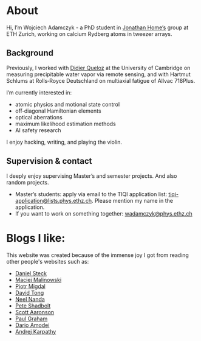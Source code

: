 # About

Hi, I’m Wojciech Adamczyk - a PhD student in [Jonathan Home’s](https://tiqi.ethz.ch) group at ETH Zurich, working on calcium Rydberg atoms in tweezer arrays.

## Background
Previously, I worked with [Didier Queloz](https://www.lclu.cam.ac.uk) at the University of Cambridge on measuring precipitable water vapor via remote sensing, and with Hartmut Schlums at Rolls‑Royce Deutschland on multiaxial fatigue of Allvac 718Plus. 

I’m currently interested in:
- atomic physics and motional state control
- off‑diagonal Hamiltonian elements
- optical aberrations
- maximum likelihood estimation methods
- AI safety research

I enjoy hacking, writing, and playing the violin.

## Supervision & contact
I deeply enjoy supervising Master’s and semester projects. And also random projects.
- Master’s students: apply via email to the TIQI application list: [tiqi-application@lists.phys.ethz.ch](mailto:tiqi-application@lists.phys.ethz.ch). Please mention my name in the application.
- If you want to work on something together: [wadamczyk@phys.ethz.ch](mailto:wadamczyk@phys.ethz.ch)


<!-- # Essays and Articles I Found Inspiring:
- [Paul Graham - Writing, Briefly](https://paulgraham.com/goodwriting.html)
- [Dario Amodei - Machines of Loving Grace](https://www.darioamodei.com/essay/machines-of-loving-grace)
- [Andrej Karpathy - A Survival Guide to a PhD](https://karpathy.github.io/2016/09/07/phd/) -->

# Blogs I like:

This website was created because of the immense joy I got from reading other people's websites such as:

- [Daniel Steck](https://steck.us)
- [Maciej Malinowski](https://m-malinowski.github.io/ideas/)
- [Piotr Migdal](https://p.migdal.pl)
- [David Tong](https://www.damtp.cam.ac.uk/user/tong/teaching.html)
- [Neel Nanda](https://www.neelnanda.io)
- [Pete Shadbolt](https://peteshadbolt.co.uk)
- [Scott Aaronson](https://scottaaronson.blog)
- [Paul Graham](https://paulgraham.com)
- [Dario Amodei](https://www.darioamodei.com)
- [Andrej Karpathy](https://karpathy.ai)